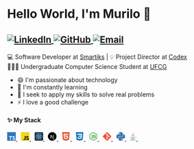 # Hello World, I'm Murilo 👋

<h2>
  <span>
    <a href="https://www.linkedin.com/in/murilo-castro-a61a9019b/">
      <img
        alt="LinkedIn"
        src="https://img.shields.io/static/v1?label=&message=LinkedIn&color=2867B2&style=flat-square&logo=linkedin"
        align="center"
      />
    </a>
    <a href="https://github.com/Murilo-Gruppi">
      <img
        alt="GitHub"
        src="https://img.shields.io/static/v1?label=&message=GitHub&color=24292e&style=flat-square&logo=github"
        align="center"
      />
    </a>
    <a href="mailto:murilo.gruppidecastro@gmail.com">
      <img
        alt="Email"
        src="https://img.shields.io/badge/-Email-d14836?style=flat-square&logo=gmail&logoColor=white"
        align="center"
      />
    </a>
  </span>
</h2>

💻 Software Developer at [Smartiks](https://www.smartiks.com/) | 💡 Project Director at [Codex](https://codexjr.com.br/) <br />
👨🏻‍🎓 Undergraduate Computer Science Student at [UFCG](https://portal.ufcg.edu.br)

- 😄 I'm passionate about technology
- 🌱 I'm constantly learning
- 🔭 I seek to apply my skills to solve real problems
- ⚡ I love a good challenge

#### ✨ My Stack

<p>
  <a href="https://www.typescriptlang.org/">
    <img
      src=".github/icons/typescript.svg"
      alt="TypeScript"
      title="TypeScript"
      height="20px"
    />
  </a>
  &nbsp;
  <a href="https://developer.mozilla.org/en-US/docs/Web/JavaScript">
    <img
      src=".github/icons/js.svg"
      alt="JavaScript"
      title="JavaScript"
      height="20px"
    />
  </a>
  &nbsp;
  <a href="https://reactjs.org">
    <img
      src=".github/icons/react.svg"
      alt="React"
      title="React"
      height="20px"
    />
  </a>
  &nbsp;
  <a href="https://nextjs.org">
    <img
      src=".github/icons/nextjs.svg"
      alt="Next.js"
      title="Next.js"
      height="20px"
    />
  </a>
  &nbsp;
  <a href="https://developer.mozilla.org/en-US/docs/Web/HTML">
    <img
      src=".github/icons/html5.svg"
      alt="HTML"
      title="HTML"
      height="20px"
    />
  </a>
  &nbsp;
  <a href="https://developer.mozilla.org/en-US/docs/Web/CSS">
    <img
      src=".github/icons/css3.svg"
      alt="CSS"
      title="CSS"
      height="20px"
    />
  </a>
  &nbsp;
  <a href="https://nodejs.org/en">
    <img
      src=".github/icons/nodejs.svg"
      alt="Node.js"
      title="Node.js"
      height="20px"
    />
  </a>
  &nbsp;
  <a href="https://git-scm.com">
    <img
      src=".github/icons/git.svg"
      alt="Git"
      title="Git"
      height="20px"
    />
  </a>
  &nbsp;
  <a href="https://www.python.org/">
    <img
      src=".github/icons/python.svg"
      alt="Python"
      title="Python"
      height="20px"
    />
  </a>
  &nbsp;
  <a href="https://www.oracle.com/java/">
    <img
      src=".github/icons/java.svg"
      alt="Java"
      title="Java"
      height="20px"
    />
  </a>
  &nbsp;
</p>
